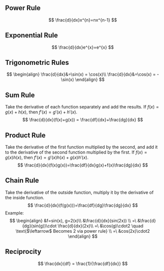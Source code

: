 ## Power Rule
$$
\frac{d}{dx}x^{n}=nx^{n-1}
$$
## Exponential Rule
$$
\frac{d}{dx}e^{x}=e^{x}
$$
## Trigonometric Rules
$$
\begin{align}
\frac{d}{dx}&=\sin(x) = \cos(x)\\
\frac{d}{dx}&=\cos(x) = -\sin(x)
\end{align}
$$
## Sum Rule
Take the derivative of each function separately and add the results. If $f(x) = g(x)+h(x)$, then $f'(x) = g'(x)+h'(x)$.
$$
\frac{d}{dx}(f(x)+g(x)) = \frac{df}{dx}+\frac{dg}{dx}
$$
## Product Rule
Take the derivative of the first function multiplied by the second, and add it to the derivative of the second function multiplied by the first. If $f(x) = g(x)h(x)$, then $f'(x)=g'(x)h(x)+g(x)h'(x)$.
$$
\frac{d}{dx}(f(x)g(x))=\frac{df}{dx}g(x)+f(x)\frac{dg}{dx}
$$
## Chain Rule
Take the derivative of the outside function, multiply it by the derivative of the inside function.
$$
\frac{d}{dx}(f(g(x)))=\frac{df}{dg}\frac{dg}{dx}
$$Example:
$$
\begin{align}
&f=sin(x), g=2(x)\\
&\frac{d}{dx}(sin(2x)) \\
=\ &\frac{d}{dg}(sin(g))\cdot \frac{d}{dx}(2x)\\
=\ &\cos(g)\cdot2 \quad \text{$\leftarrow$ Becomes 2 via power rule} \\
=\ &cos(2x)\cdot2
\end{align}
$$
## Reciprocity
$$
\frac{dx}{df} = \frac{1}{\frac{df}{dx}}
$$
